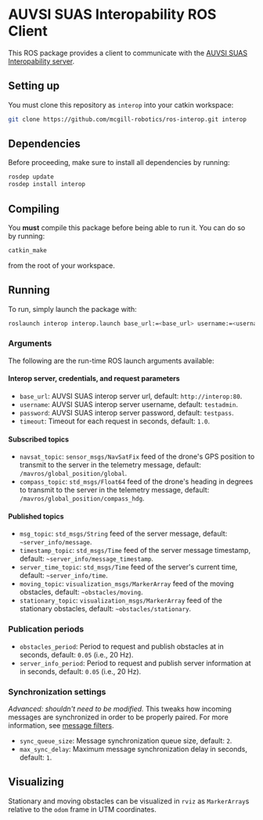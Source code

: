 AUVSI SUAS Interopability ROS Client
====================================

This ROS package provides a client to communicate with the
[AUVSI SUAS Interopability server](https://github.com/auvsi-suas/interop).

Setting up
----------

You must clone this repository as `interop` into your catkin workspace:

```bash
git clone https://github.com/mcgill-robotics/ros-interop.git interop
```

Dependencies
------------

Before proceeding, make sure to install all dependencies by running:

```bash
rosdep update
rosdep install interop
```

Compiling
---------
You **must** compile this package before being able to run it. You can do so
by running:

```bash
catkin_make
```

from the root of your workspace.

Running
-------
To run, simply launch the package with:

```bash
roslaunch interop interop.launch base_url:=<base_url> username:=<username> password:=<password>
```

### Arguments

The following are the run-time ROS launch arguments available:

#### Interop server, credentials, and request parameters
- `base_url`: AUVSI SUAS interop server url, default: `http://interop:80`.
- `username`: AUVSI SUAS interop server username, default: `testadmin`.
- `password`: AUVSI SUAS interop server password, default: `testpass`.
- `timeout`: Timeout for each request in seconds, default: `1.0`.

#### Subscribed topics
- `navsat_topic`: `sensor_msgs/NavSatFix` feed of the drone's GPS position to
  transmit to the server in the telemetry message,
  default: `/mavros/global_position/global`.
- `compass_topic`: `std_msgs/Float64` feed of the drone's heading in degrees to
  transmit to the server in the telemetry message,
  default: `/mavros/global_position/compass_hdg`.

#### Published topics
- `msg_topic`: `std_msgs/String` feed of the server message,
  default: `~server_info/message`.
- `timestamp_topic`: `std_msgs/Time` feed of the server message timestamp,
  default: `~server_info/message_timestamp`.
- `server_time_topic`: `std_msgs/Time` feed of the server's current time,
  default: `~server_info/time`.
- `moving_topic`: `visualization_msgs/MarkerArray` feed of the moving
  obstacles, default: `~obstacles/moving`.
- `stationary_topic`: `visualization_msgs/MarkerArray` feed of the stationary
  obstacles, default: `~obstacles/stationary`.

### Publication periods
- `obstacles_period`: Period to request and publish obstacles at in seconds,
  default: `0.05` (i.e., 20 Hz).
- `server_info_period`: Period to request and publish server information at in
  seconds, default: `0.05` (i.e., 20 Hz).

### Synchronization settings
*Advanced: shouldn't need to be modified.* This tweaks how incoming messages
are synchronized in order to be properly paired. For more information, see
[message filters](http://wiki.ros.org/message_filters/ApproximateTime).
- `sync_queue_size`: Message synchronization queue size, default: `2`.
- `max_sync_delay`: Maximum message synchronization delay in seconds,
  default: `1`.

Visualizing
-----------

Stationary and moving obstacles can be visualized in `rviz` as `MarkerArray`s
relative to the `odom` frame in UTM coordinates.
